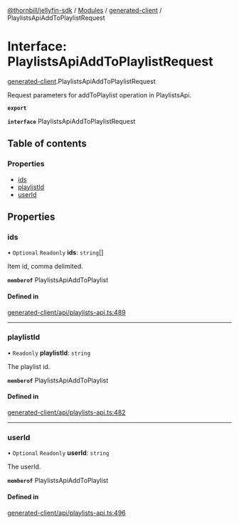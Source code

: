 [@thornbill/jellyfin-sdk](../README.md) / [Modules](../modules.md) / [generated-client](../modules/generated_client.md) / PlaylistsApiAddToPlaylistRequest

# Interface: PlaylistsApiAddToPlaylistRequest

[generated-client](../modules/generated_client.md).PlaylistsApiAddToPlaylistRequest

Request parameters for addToPlaylist operation in PlaylistsApi.

**`export`**

**`interface`** PlaylistsApiAddToPlaylistRequest

## Table of contents

### Properties

- [ids](generated_client.PlaylistsApiAddToPlaylistRequest.md#ids)
- [playlistId](generated_client.PlaylistsApiAddToPlaylistRequest.md#playlistid)
- [userId](generated_client.PlaylistsApiAddToPlaylistRequest.md#userid)

## Properties

### ids

• `Optional` `Readonly` **ids**: `string`[]

Item id, comma delimited.

**`memberof`** PlaylistsApiAddToPlaylist

#### Defined in

[generated-client/api/playlists-api.ts:489](https://github.com/thornbill/jellyfin-sdk-typescript/blob/eb13db7/src/generated-client/api/playlists-api.ts#L489)

___

### playlistId

• `Readonly` **playlistId**: `string`

The playlist id.

**`memberof`** PlaylistsApiAddToPlaylist

#### Defined in

[generated-client/api/playlists-api.ts:482](https://github.com/thornbill/jellyfin-sdk-typescript/blob/eb13db7/src/generated-client/api/playlists-api.ts#L482)

___

### userId

• `Optional` `Readonly` **userId**: `string`

The userId.

**`memberof`** PlaylistsApiAddToPlaylist

#### Defined in

[generated-client/api/playlists-api.ts:496](https://github.com/thornbill/jellyfin-sdk-typescript/blob/eb13db7/src/generated-client/api/playlists-api.ts#L496)
